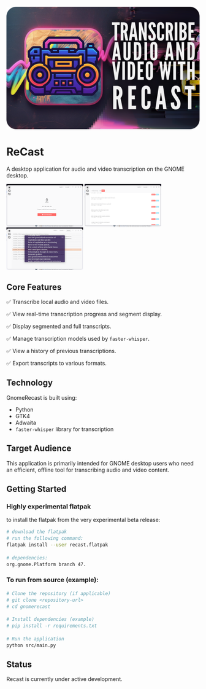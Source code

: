 ![](promores/hero.png)
# ReCast
A desktop application for audio and video transcription on the GNOME desktop.

[<img src="promores/defaultt.png" width="200" />](promores/default.png)
[<img src="promores/transcriptiont.png" width="200" />](promores/transcription.png)
[<img src="promores/readert.png" width="200" />](promores/reader.png)


## Core Features

✅   Transcribe local audio and video files.

✅   View real-time transcription progress and segment display.

✅   Display segmented and full transcripts.

✅   Manage transcription models used by `faster-whisper`.

✅   View a history of previous transcriptions.

✅   Export transcripts to various formats.

## Technology

GnomeRecast is built using:

*   Python
*   GTK4
*   Adwaita
*   `faster-whisper` library for transcription

## Target Audience

This application is primarily intended for GNOME desktop users who need an efficient, offline tool for transcribing audio and video content.

## Getting Started

### Highly experimental flatpak

to install the flatpak from the very experimental beta release:
```bash
# download the flatpak
# run the following command:
flatpak install --user recast.flatpak

# dependencies:
org.gnome.Platform branch 47.
```

### To run from source (example):

```bash
# Clone the repository (if applicable)
# git clone <repository-url>
# cd gnomerecast

# Install dependencies (example)
# pip install -r requirements.txt

# Run the application
python src/main.py
```

## Status

Recast is currently under active development.
